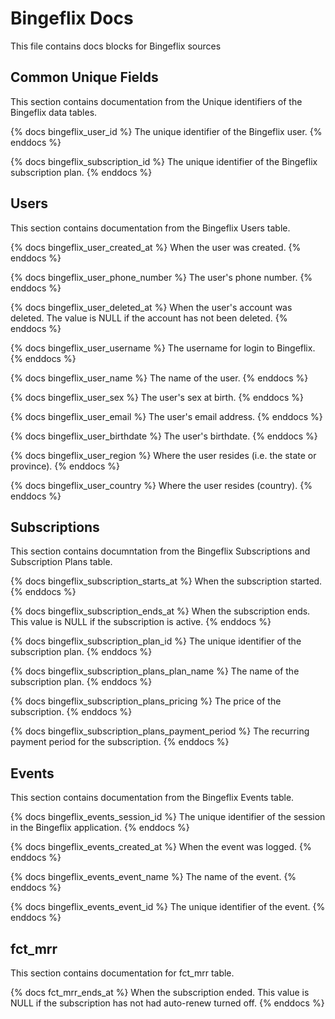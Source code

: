 # Bingeflix Docs
This file contains docs blocks for Bingeflix sources

## Common Unique Fields
This section contains documentation from the Unique identifiers of the Bingeflix data tables.

{% docs bingeflix_user_id %}
The unique identifier of the Bingeflix user.
{% enddocs %}

{% docs bingeflix_subscription_id %}
The unique identifier of the Bingeflix subscription plan.
{% enddocs %}

## Users
This section contains documentation from the Bingeflix Users table.

{% docs bingeflix_user_created_at %} When the user was created. {% enddocs %}

{% docs bingeflix_user_phone_number %} The user's phone number. {% enddocs %}

{% docs bingeflix_user_deleted_at %} When the user's account was deleted. The value is NULL if the account has not been deleted. {% enddocs %}

{% docs bingeflix_user_username %} The username for login to Bingeflix. {% enddocs %}

{% docs bingeflix_user_name %} The name of the user. {% enddocs %}

{% docs bingeflix_user_sex %} The user's sex at birth. {% enddocs %}

{% docs bingeflix_user_email %} The user's email address. {% enddocs %}

{% docs bingeflix_user_birthdate %} The user's birthdate. {% enddocs %}

{% docs bingeflix_user_region %} Where the user resides (i.e. the state or province). {% enddocs %}

{% docs bingeflix_user_country %} Where the user resides (country). {% enddocs %}

## Subscriptions
This section contains documntation from the Bingeflix Subscriptions and Subscription Plans table.

{% docs bingeflix_subscription_starts_at %} When the subscription started. {% enddocs %}

{% docs bingeflix_subscription_ends_at %} When the subscription ends. This value is NULL if the subscription is active. {% enddocs %}

{% docs bingeflix_subscription_plan_id %} The unique identifier of the subscription plan. {% enddocs %}

{% docs bingeflix_subscription_plans_plan_name %} The name of the subscription plan. {% enddocs %}

{% docs bingeflix_subscription_plans_pricing %} The price of the subscription. {% enddocs %}

{% docs bingeflix_subscription_plans_payment_period %} The recurring payment period for the subscription. {% enddocs %}

## Events
This section contains documentation from the Bingeflix Events table.

{% docs bingeflix_events_session_id %} The unique identifier of the session in the Bingeflix application. {% enddocs %}

{% docs bingeflix_events_created_at %} When the event was logged. {% enddocs %}

{% docs bingeflix_events_event_name %} The name of the event. {% enddocs %}

{% docs bingeflix_events_event_id %} The unique identifier of the event. {% enddocs %}

## fct_mrr
This section contains documentation for fct_mrr table.

{% docs fct_mrr_ends_at %} When the subscription ended. This value is NULL if the subscription has not had auto-renew turned off. {% enddocs %}
